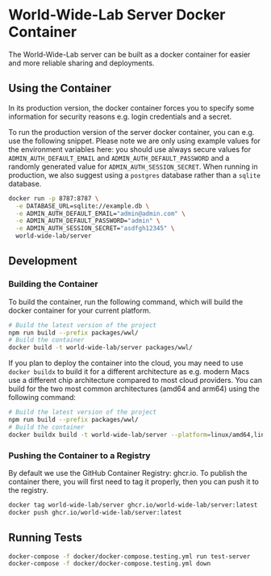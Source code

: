 # World-Wide-Lab Server Docker Container

The World-Wide-Lab server can be built as a docker container for easier and more reliable sharing and deployments.

## Using the Container

In its production version, the docker container forces you to specify some information for security reasons e.g. login credentials and a secret.

To run the production version of the server docker container, you can e.g. use the following snippet. Please note we are only using example values for the environment variables here: you should use always secure values for `ADMIN_AUTH_DEFAULT_EMAIL` and `ADMIN_AUTH_DEFAULT_PASSWORD` and a randomly generated value for `ADMIN_AUTH_SESSION_SECRET`. When running in production, we also suggest using a `postgres` database rather than a `sqlite` database.

```bash
docker run -p 8787:8787 \
  -e DATABASE_URL=sqlite://example.db \
  -e ADMIN_AUTH_DEFAULT_EMAIL="admin@admin.com" \
  -e ADMIN_AUTH_DEFAULT_PASSWORD="admin" \
  -e ADMIN_AUTH_SESSION_SECRET="asdfgh12345" \
  world-wide-lab/server
```

## Development

### Building the Container

To build the container, run the following command, which will build the docker container for your current platform.

```bash
# Build the latest version of the project
npm run build --prefix packages/wwl/
# Build the container
docker build -t world-wide-lab/server packages/wwl/
```

If you plan to deploy the container into the cloud, you may need to use `docker buildx` to build it for a different architecture as e.g. modern Macs use a different chip architecture compared to most cloud providers. You can build for the two most common architectures (amd64 and arm64) using the following command:

```bash
# Build the latest version of the project
npm run build --prefix packages/wwl/
# Build the container
docker buildx build -t world-wide-lab/server --platform=linux/amd64,linux/arm64/v8 packages/wwl/
```

### Pushing the Container to a Registry

By default we use the GitHub Container Registry: ghcr.io. To publish the container there, you will first need to tag it properly, then you can push it to the registry.

```bash
docker tag world-wide-lab/server ghcr.io/world-wide-lab/server:latest
docker push ghcr.io/world-wide-lab/server:latest
```

## Running Tests

```bash
docker-compose -f docker/docker-compose.testing.yml run test-server
docker-compose -f docker/docker-compose.testing.yml down
```
